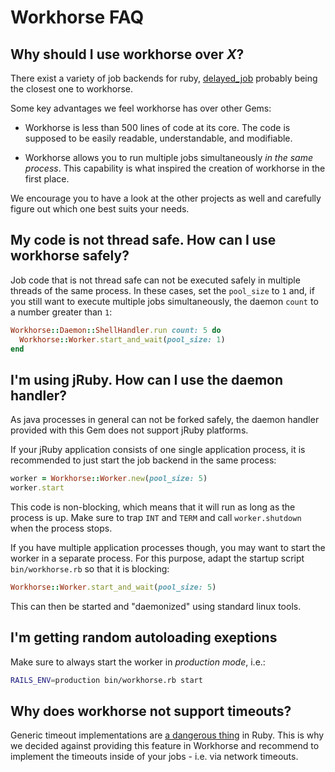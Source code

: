 # Workhorse FAQ

## Why should I use workhorse over *X*?

There exist a variety of job backends for ruby,
[delayed_job](https://github.com/collectiveidea/delayed_job) probably being the
closest one to workhorse.

Some key advantages we feel workhorse has over other Gems:

- Workhorse is less than 500 lines of code at its core. The code is supposed to
  be easily readable, understandable, and modifiable.

- Workhorse allows you to run multiple jobs simultaneously *in the same
  process*.
  This capability is what inspired the creation of workhorse in the first place.

We encourage you to have a look at the other projects as well and carefully
figure out which one best suits your needs.

## My code is not thread safe. How can I use workhorse safely?

Job code that is not thread safe can not be executed safely in multiple threads
of the same process. In these cases, set the `pool_size` to `1` and, if you
still want to execute multiple jobs simultaneously, the daemon `count` to a
number greater than `1`:

```ruby
Workhorse::Daemon::ShellHandler.run count: 5 do
  Workhorse::Worker.start_and_wait(pool_size: 1)
end
```

## I'm using jRuby. How can I use the daemon handler?

As java processes in general can not be forked safely, the daemon handler
provided with this Gem does not support jRuby platforms.

If your jRuby application consists of one single application process, it is
recommended to just start the job backend in the same process:

```ruby
worker = Workhorse::Worker.new(pool_size: 5)
worker.start
```

This code is non-blocking, which means that it will run as long as the process
is up. Make sure to trap `INT` and `TERM` and call `worker.shutdown` when the
process stops.

If you have multiple application processes though, you may want to start the
worker in a separate process. For this purpose, adapt the startup script
`bin/workhorse.rb` so that it is blocking:

```ruby
Workhorse::Worker.start_and_wait(pool_size: 5)
```

This can then be started and "daemonized" using standard linux tools.

## I'm getting random autoloading exeptions

Make sure to always start the worker in *production mode*, i.e.:

```bash
RAILS_ENV=production bin/workhorse.rb start
```

## Why does workhorse not support timeouts?

Generic timeout implementations are [a dangerous thing](http://www.mikeperham.com/2015/05/08/timeout-rubys-most-dangerous-api/) in Ruby. This is why we decided against providing this feature in Workhorse and recommend to implement the timeouts inside of your jobs - i.e. via network timeouts.

